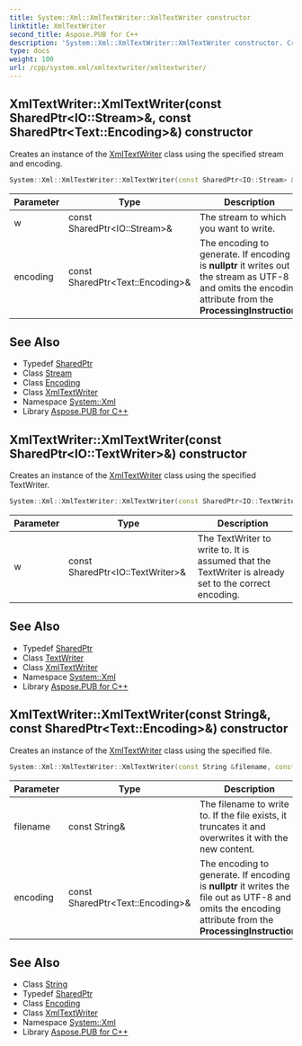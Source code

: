 ```yaml
---
title: System::Xml::XmlTextWriter::XmlTextWriter constructor
linktitle: XmlTextWriter
second_title: Aspose.PUB for C++
description: 'System::Xml::XmlTextWriter::XmlTextWriter constructor. Creates an instance of the XmlTextWriter class using the specified stream and encoding in C++.'
type: docs
weight: 100
url: /cpp/system.xml/xmltextwriter/xmltextwriter/
---
```

## XmlTextWriter::XmlTextWriter(const SharedPtr\<IO::Stream\>\&, const SharedPtr\<Text::Encoding\>\&) constructor


Creates an instance of the [XmlTextWriter](../) class using the specified stream and encoding.

```cpp
System::Xml::XmlTextWriter::XmlTextWriter(const SharedPtr<IO::Stream> &w, const SharedPtr<Text::Encoding> &encoding)
```


| Parameter | Type | Description |
| --- | --- | --- |
| w | const SharedPtr\<IO::Stream\>\& | The stream to which you want to write. |
| encoding | const SharedPtr\<Text::Encoding\>\& | The encoding to generate. If encoding is **nullptr** it writes out the stream as UTF-8 and omits the encoding attribute from the **ProcessingInstruction**. |

## See Also

* Typedef [SharedPtr](../../../system/sharedptr/)
* Class [Stream](../../../system.io/stream/)
* Class [Encoding](../../../system.text/encoding/)
* Class [XmlTextWriter](../)
* Namespace [System::Xml](../../)
* Library [Aspose.PUB for C++](../../../)
## XmlTextWriter::XmlTextWriter(const SharedPtr\<IO::TextWriter\>\&) constructor


Creates an instance of the [XmlTextWriter](../) class using the specified TextWriter.

```cpp
System::Xml::XmlTextWriter::XmlTextWriter(const SharedPtr<IO::TextWriter> &w)
```


| Parameter | Type | Description |
| --- | --- | --- |
| w | const SharedPtr\<IO::TextWriter\>\& | The TextWriter to write to. It is assumed that the TextWriter is already set to the correct encoding. |

## See Also

* Typedef [SharedPtr](../../../system/sharedptr/)
* Class [TextWriter](../../../system.io/textwriter/)
* Class [XmlTextWriter](../)
* Namespace [System::Xml](../../)
* Library [Aspose.PUB for C++](../../../)
## XmlTextWriter::XmlTextWriter(const String\&, const SharedPtr\<Text::Encoding\>\&) constructor


Creates an instance of the [XmlTextWriter](../) class using the specified file.

```cpp
System::Xml::XmlTextWriter::XmlTextWriter(const String &filename, const SharedPtr<Text::Encoding> &encoding)
```


| Parameter | Type | Description |
| --- | --- | --- |
| filename | const String\& | The filename to write to. If the file exists, it truncates it and overwrites it with the new content. |
| encoding | const SharedPtr\<Text::Encoding\>\& | The encoding to generate. If encoding is **nullptr** it writes the file out as UTF-8 and omits the encoding attribute from the **ProcessingInstruction**. |

## See Also

* Class [String](../../../system/string/)
* Typedef [SharedPtr](../../../system/sharedptr/)
* Class [Encoding](../../../system.text/encoding/)
* Class [XmlTextWriter](../)
* Namespace [System::Xml](../../)
* Library [Aspose.PUB for C++](../../../)
